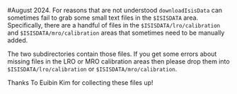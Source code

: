 
#August 2024. 
For reasons that are not understood ```downloadIsisData``` can sometimes fail to grab some small text files in the ```$ISISDATA``` area. Specifically, there are a handful of files in the ```$ISISDATA/lro/calibration``` and ```$ISISDATA/mro/calibration``` areas that sometimes need to be manually added. 

The two subdirectories contain those files. If you get some errors about missing files in the LRO or MRO calibration areas then please drop them into ```$ISISDATA/lro/calibration``` or ```$ISISDATA/mro/calibration```.

Thanks To Euibin Kim for collecting these files up!
